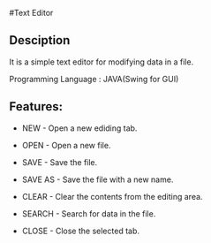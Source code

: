 #Text Editor

Desciption
---------
It is a simple text editor for modifying data in a file.

Programming Language : JAVA(Swing for GUI)

Features:
--------


* NEW - Open a new ediding tab.

* OPEN - Open a new file.

* SAVE - Save the file.

* SAVE AS - Save the file with a new name.

* CLEAR - Clear the contents from the editing area.

* SEARCH - Search for data in the file.

* CLOSE - Close the selected tab.
